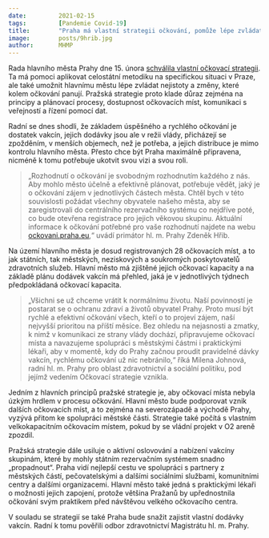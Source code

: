 ```yaml
---
date:         2021-02-15
tags:         [Pandemie Covid-19]
title:        "Praha má vlastní strategii očkování, pomůže lépe zvládat zmatky a časté změny vládní kampaně"
image: 	      posts/9hrib.jpg
author:       MHMP
---
```


Rada hlavního města Prahy dne 15. února [schválila vlastní očkovací strategii](/assets/pdf/covid/strat-ocko.pdf). Ta má pomoci aplikovat celostátní metodiku na specifickou situaci v Praze, ale také umožnit hlavnímu městu lépe zvládat nejistoty a změny, které kolem očkování panují. Pražská strategie proto klade důraz zejména na principy a plánovací procesy, dostupnost očkovacích míst, komunikaci s veřejností a řízení pomocí dat. 

Radní se dnes shodli, že základem úspěšného a rychlého očkování je dostatek vakcín, jejich dodávky jsou ale v režii vlády, přicházejí se zpožděním, v menších objemech, než je potřeba, a jejich distribuce je mimo kontrolu hlavního města. Přesto chce být Praha maximálně připravena, nicméně k tomu potřebuje ukotvit svou vizi a svou roli.

> „Rozhodnutí o očkování je svobodným rozhodnutím každého z nás. Aby mohlo město účelně a efektivně plánovat, potřebuje vědět, jaký je o očkování zájem v jednotlivých částech města. Chtěl bych v této souvislosti požádat všechny obyvatele našeho města, aby se zaregistrovali do centrálního rezervačního systému co nejdříve poté, co bude otevřena registrace pro jejich věkovou skupinu. Aktuální informace k očkování potřebné pro vaše rozhodnutí najdete na webu [ockovani.praha.eu](https://www.ockovani.praha.eu),“ uvádí primátor hl. m. Prahy Zdeněk Hřib.

Na území hlavního města je dosud registrovaných 28 očkovacích míst, a to jak státních, tak městských, neziskových a soukromých poskytovatelů zdravotních služeb. Hlavní město má zjištěné jejich očkovací kapacity a na základě plánu dodávek vakcín má přehled, jaká je v jednotlivých týdnech předpokládaná očkovací kapacita.

> „Všichni se už chceme vrátit k normálnímu životu. Naší povinností je postarat se o ochranu zdraví a životů obyvatel Prahy. Proto musí být rychlé a efektivní očkování všech, kteří o to projeví zájem, naší nejvyšší prioritou na příští měsíce. Bez ohledu na nejasnosti a zmatky, k nimž v komunikaci ze strany vlády dochází, připravujeme očkovací místa a navazujeme spolupráci s městskými částmi i praktickými lékaři, aby v momentě, kdy do Prahy začnou proudit pravidelné dávky vakcín, rychlému očkování už nic nebránilo,“ říká Milena Johnová, radní hl. m. Prahy pro oblast zdravotnictví a sociální politiku, pod jejímž vedením Očkovací strategie vznikla.

Jedním z hlavních principů pražské strategie je, aby očkovací místa nebyla úzkým hrdlem v procesu očkování. Hlavní město bude podporovat vznik dalších očkovacích míst, a to zejména na severozápadě a východě Prahy, vyzývá přitom ke spolupráci městské části. Strategie také počítá s vlastním velkokapacitním očkovacím místem, pokud by se vládní projekt v O2 areně zpozdil.

Pražská strategie dále usiluje o aktivní oslovování a nabízení vakcíny skupinám, které by mohly státním rezervačním systémem snadno „propadnout“. Praha vidí nejlepší cestu ve spolupráci s partnery z městských částí, pečovatelskými a dalšími sociálními službami, komunitními centry a dalšími organizacemi. Hlavní město také jedná s praktickými lékaři o možnosti jejich zapojení, protože většina Pražanů by upřednostnila očkování svým praktikem před návštěvou velkého očkovacího centra.

V souladu se strategií se také Praha bude snažit zajistit vlastní dodávky vakcín. Radní k tomu pověřili odbor zdravotnictví Magistrátu hl. m. Prahy.
